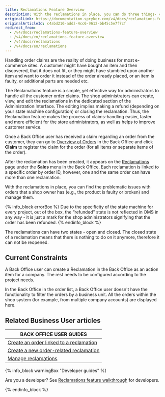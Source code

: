 ```yaml
---
title: Reclamations Feature Overview
description: With the reclamations in place, you can do three things- create a new connected order, return money paid for the order, or close the reclamation.
originalLink: https://documentation.spryker.com/v4/docs/reclamations-feature-overview
originalArticleId: c4abd216-add2-4cc6-9612-bb45c5e7f7cf
redirect_from:
  - /v4/docs/reclamations-feature-overview
  - /v4/docs/en/reclamations-feature-overview
  - /v4/docs/reclamations
  - /v4/docs/en/reclamations
---
```


Handling order claims are the reality of doing business for most e-commerce sites. A customer might have bought an item and then discovered, that it does not fit, or they might have stumbled upon another item and want to order it instead of the order already placed, or an item is faulty, or additional parts are needed etc.

The Reclamations feature is a simple, yet effective way for administrators to handle all the customer order claims. The shop administrators can create, view, and edit the reclamations in the dedicated section of the Administration Interface. The editing implies making a refund (depending on your state machine configuration) or closing the reclamation. Thus, the Reclamation feature makes the process of claims-handling easier, faster and more efficient for the store administrators, as well as helps to improve customer service.

Once a Back Office user has received a claim regarding an order from the customer, they can go to [Overview of Orders](/docs/scos/user/user-guides/{{page.version}}/back-office-user-guide/sales/orders/managing-orders.html#claiming-orders) in the Back Office and click **Claim** to register the claim for the order (for all items or separate items of the order).

After the reclamation has been created, it appears on the [Reclamations](/docs/scos/user/user-guides/{{page.version}}/back-office-user-guide/sales/reclamations/managing-reclamations.html) page under the **Sales** menu in the Back Office. Each reclamation is linked to a specific order by order ID, however, one and the same order can have more than one reclamation.

With the reclamations in place, you can find the problematic issues with orders that a shop owner has (e.g., the product is faulty or broken) and manage them.

{% info_block errorBox %}
Due to the specificity of the state machine for every project, out of the box, the “refunded” state is not reflected in OMS in any way - it is just a mark for the shop administrators signifying that the order has been refunded.
{% endinfo_block %}

The reclamations can have two states - open and closed. The closed state of a reclamation means that there is nothing to do on it anymore, therefore it can not be reopened.

## Current Constraints
A Back Office user can create a Reclamation in the Back Office as an action item for a company. The rest needs to be configured according to the project needs.

In the Back Office in the order list, a Back Office user doesn't have the functionality to filter the orders by a business unit. All the orders within the shop system (for example, from multiple company accounts) are displayed here.

## Related Business User articles

|BACK OFFICE USER GUIDES|
|---|
| [Create an order linked to a reclamation](/docs/scos/user/user-guides/{{page.version}}/back-office-user-guide/sales/reclamations/managing-reclamations.html)  |
| [Create a new order-related reclamation](/docs/scos/user/user-guides/{{page.version}}/back-office-user-guide/sales/orders/managing-orders.html#claiming-orders.html)  |
| [Manage reclamations](/docs/scos/user/user-guides/{{page.version}}/back-office-user-guide/sales/reclamations/managing-reclamations.html)  |

{% info_block warningBox "Developer guides" %}

Are you a developer? See [Reclamations feature walkthrough](/docs/scos/dev/feature-walkthroughs/{{page.version}}/reclamations-feature-walkthrough.html) for developers.

{% endinfo_block %}
